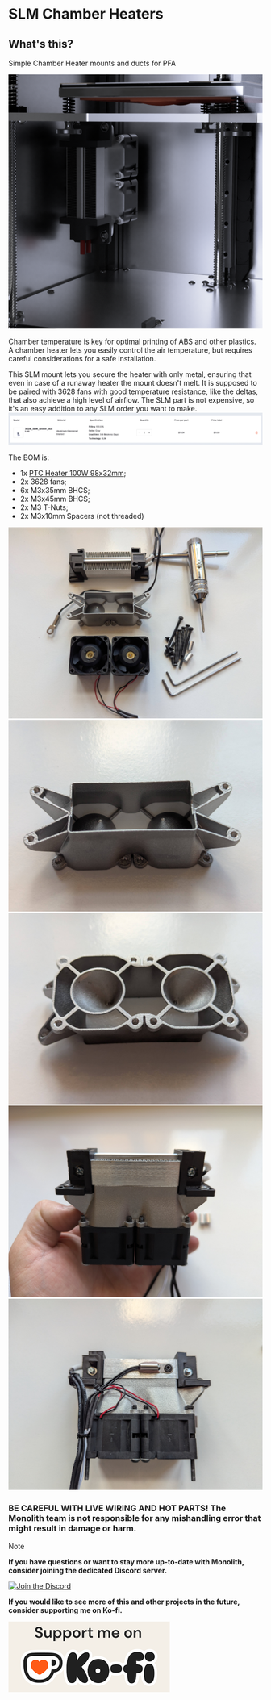 # SLM Chamber Heaters

## What's this?

Simple Chamber Heater mounts and ducts for PFA

![1](Images/SLM_Chamber_Heater_PFA_render.png)

Chamber temperature is key for optimal printing of ABS and other plastics. A chamber heater lets you easily control the air temperature, but requires careful considerations for a safe installation.

This SLM mount lets you secure the heater with only metal, ensuring that even in case of a runaway heater the mount doesn't melt. It is supposed to be paired with 3628 fans with good temperature resistance, like the deltas, that also achieve a high level of airflow.
The SLM part is not expensive, so it's an easy addition to any SLM order you want to make.
![2](Images/SLM_Chamber_Heater_PFA_order.png)


The BOM is:
- 1x [PTC Heater 100W 98x32mm](https://a.aliexpress.com/_EuRa9U2);
- 2x 3628 fans;
- 6x M3x35mm BHCS;
- 2x M3x45mm BHCS;
- 2x M3 T-Nuts;
- 2x M3x10mm Spacers (not threaded)

![3](Images/SLM_Chamber_Heater_PFA_mockup1.jpg)
![4](Images/SLM_Chamber_Heater_PFA_mockup2.jpg)
![5](Images/SLM_Chamber_Heater_PFA_mockup3.jpg)
![6](Images/SLM_Chamber_Heater_PFA_mockup4.jpg)
![7](Images/SLM_Chamber_Heater_PFA_mockup5.jpg)

### BE CAREFUL WITH LIVE WIRING AND HOT PARTS! The Monolith team is not responsible for any mishandling error that might result in damage or harm.

> [!NOTE]
> **If you have questions or want to stay more up-to-date with Monolith, consider joining the dedicated Discord server.**
>
> [![Join the Discord](https://discord.com/api/guilds/1227971059764953230/widget.png?style=banner3)](https://discord.gg/JanBKxAzDz)
>
> **If you would like to see more of this and other projects in the future, consider supporting me on Ko-fi.**
>
> [![Join the Discord](https://github.com/CloakedWayne/MISC/blob/main/Common_repo_files/kofi_short_button_white.png)](https://ko-fi.com/cloakedwayne)
